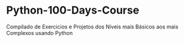 # Python-100-Days-Course
Compilado de Exercicios e Projetos dos Níveis mais Básicos aos mais Complexos usando Python
